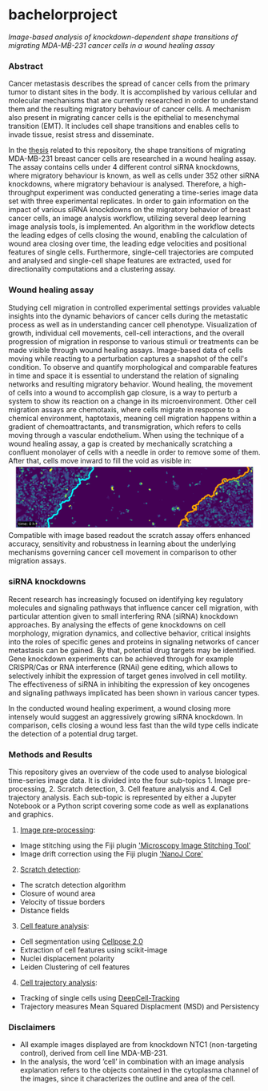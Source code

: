 # bachelorproject
*Image-based analysis of knockdown-dependent shape transitions of migrating MDA-MB-231 cancer cells in a wound healing assay*

### Abstract
Cancer metastasis describes the spread of cancer cells from the primary tumor to distant sites in the body. It is accomplished by various cellular and molecular mechanisms that are currently researched in order to understand them and the resulting migratory behaviour of cancer cells. A mechanism also present in migrating cancer cells is the epithelial to mesenchymal transition (EMT). It includes cell shape transitions and enables cells to invade tissue, resist stress and disseminate. 

In the [thesis](bachelor_thesis.pdf) related to this repository, the shape transitions of migrating MDA-MB-231 breast cancer cells are researched in a wound healing assay. The assay contains cells under 4 different control siRNA knockdowns, where migratory behaviour is known, as well as cells under 352 other siRNA knockdowns, where migratory behaviour is analysed. Therefore, a high-throughput experiment was conducted generating a time-series image data set with three experimental replicates. In order to gain information on the impact of various siRNA knockdowns on the migratory behavior of breast cancer cells, an image analysis workflow, utilizing several deep learning image analysis tools, is implemented. An algorithm in the workflow detects the leading edges of cells closing the wound, enabling the calculation of wound area closing over time, the leading edge velocities and positional features of single cells. Furthermore, single-cell trajectories are computed and analysed and single-cell shape features are extracted, used for directionality computations and a clustering assay.

### Wound healing assay
Studying cell migration in controlled experimental settings provides valuable insights into the dynamic behaviors of cancer cells during the metastatic process as well as in understanding cancer cell phenotype. Visualization of growth, individual cell movements, cell-cell interactions, and the overall progression of migration in response to various stimuli or treatments can be made visible through wound healing assays. Image-based data of cells moving while reacting to a perturbation captures a snapshot of the cell's condition. To observe and quantify morphological and comparable features in time and space it is essential to understand the relation of signaling networks and resulting migratory behavior. Wound healing, the movement of cells into a wound to accomplish gap closure, is a way to perturb a system to show its reaction on a change in its microenvironment. Other cell migration assays are chemotaxis, where cells migrate in response to a chemical environment, haptotaxis, meaning cell migration happens within a gradient of chemoattractants, and transmigration, which refers to cells moving through a vascular endothelium. When using the technique of a wound healing assay, a gap is created by mechanically scratching a confluent monolayer of cells with a needle in order to remove some of them. After that, cells move inward to fill the void as visible in:
![wound healing](images/016022_track_border_changes.gif)
Compatible with image based readout the scratch assay offers enhanced accuracy, sensitivity and robustness in learning about the underlying mechanisms governing cancer cell movement in comparison to other migration assays.

### siRNA knockdowns
Recent research has increasingly focused on identifying key regulatory molecules and signaling pathways that influence cancer cell migration, with particular attention given to small interfering RNA (siRNA) knockdown approaches. By analysing the effects of gene knockdowns on cell morphology, migration dynamics, and collective behavior, critical insights into the roles of specific genes and proteins in signaling networks of cancer metastasis can be gained. By that, potential drug targets may be identified. Gene knockdown experiments can be achieved through for example CRISPR/Cas or RNA interference (RNAi) gene editing, which allows to selectively inhibit the expression of target genes involved in cell motility. The effectiveness of siRNA in inhibiting the expression of key oncogenes and signaling pathways implicated has been shown in various cancer types.

In the conducted wound healing experiment, a wound closing more intensely would suggest an aggressively growing siRNA knockdown. In comparison, cells closing a wound less fast than the wild type cells indicate the detection of a potential drug target.

### Methods and Results
This repository gives an overview of the code used to analyse biological time-series image data. It is divided into the four sub-topics 1. Image pre-processing, 2. Scratch detection, 3. Cell feature analysis and 4. Cell trajectory analysis. Each sub-topic is represented by either a Jupyter Notebook or a Python script covering some code as well as explanations and graphics.

1. [Image pre-processing](https://github.com/olxssa/bachelorproject/blob/main/image_stitching_AND_drift_correction_exp2_MIST.ijm):
* Image stitching using the Fiji plugin ['Microscopy Image Stitching Tool'](https://www.nature.com/articles/s41598-017-04567-y)
* Image drift correction using the Fiji plugin ['NanoJ Core'](https://www.ncbi.nlm.nih.gov/pmc/articles/PMC7655149/)

2. [Scratch detection]():
* The scratch detection algorithm
* Closure of wound area
* Velocity of tissue borders
* Distance fields
   
3. [Cell feature analysis]():
* Cell segmentation using [Cellpose 2.0](https://www.nature.com/articles/s41592-022-01663-4)
* Extraction of cell features using scikit-image 
* Nuclei displacement polarity
* Leiden Clustering of cell features
   
4. [Cell trajectory analysis]():
* Tracking of single cells using [DeepCell-Tracking](https://github.com/vanvalenlab/deepcell-tracking)
* Trajectory measures Mean Squared Displacment (MSD) and Persistency

### Disclaimers
* All example images displayed are from knockdown NTC1 (non-targeting control), derived from cell line MDA-MB-231. 
* In the analysis, the word ’cell’ in combination with an image analysis explanation refers to the objects contained in the cytoplasma channel of the images, since it characterizes the outline and area of the cell.
